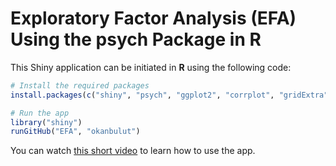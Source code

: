 # Exploratory Factor Analysis (EFA) Using the psych Package in R

This Shiny application can be initiated in **R** using the following code:

```r
# Install the required packages
install.packages(c("shiny", "psych", "ggplot2", "corrplot", "gridExtra"))

# Run the app
library("shiny")
runGitHub("EFA", "okanbulut")
```

You can watch [this short video](https://capture.dropbox.com/UooFfdoTHCV7a7m4) to learn how to use the app.
